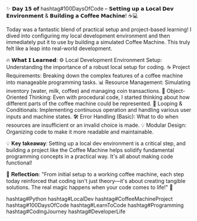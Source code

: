 ✨ 𝗗𝗮𝘆 𝟭𝟱 𝗼𝗳 hashtag#100DaysOfCode – 𝗦𝗲𝘁𝘁𝗶𝗻𝗴 𝘂𝗽 𝗮 𝗟𝗼𝗰𝗮𝗹 𝗗𝗲𝘃 𝗘𝗻𝘃𝗶𝗿𝗼𝗻𝗺𝗲𝗻𝘁 & 𝗕𝘂𝗶𝗹𝗱𝗶𝗻𝗴 𝗮 𝗖𝗼𝗳𝗳𝗲𝗲 𝗠𝗮𝗰𝗵𝗶𝗻𝗲! ☕💻 

Today was a fantastic blend of practical setup and project-based learning! I dived into configuring my local development environment and then immediately put it to use by building a simulated Coffee Machine. This truly felt like a leap into real-world development.

🔥 𝗪𝗵𝗮𝘁 𝗜 𝗟𝗲𝗮𝗿𝗻𝗲𝗱: 
⚙️ Local Development Environment Setup: Understanding the importance of a robust local setup for coding. 
☕ Project Requirements: Breaking down the complex features of a coffee machine into manageable programming tasks. 
📊 Resource Management: Simulating inventory (water, milk, coffee) and managing coin transactions. 
🎯 Object-Oriented Thinking: Even with procedural code, I started thinking about how different parts of the coffee machine could be represented. 
🔄 Looping & Conditionals: Implementing continuous operation and handling various user inputs and machine states. 
🛠️ Error Handling (Basic): What to do when resources are insufficient or an invalid choice is made. 
💡 Modular Design: Organizing code to make it more readable and maintainable.

💡 𝐊𝐞𝐲 𝐭𝐚𝐤𝐞𝐚𝐰𝐚𝐲: Setting up a local dev environment is a critical step, and building a project like the Coffee Machine helps solidify fundamental programming concepts in a practical way. It's all about making code functional!

💬 𝐑𝐞𝐟𝐥𝐞𝗰𝘁𝗶𝗼𝗻: "From initial setup to a working coffee machine, each step today reinforced that coding isn't just theory—it's about creating tangible solutions. The real magic happens when your code comes to life!" 🚀

hashtag#Python hashtag#LocalDev hashtag#CoffeeMachineProject hashtag#100DaysOfCode hashtag#LearnToCode hashtag#Programming hashtag#CodingJourney hashtag#DeveloperLife
